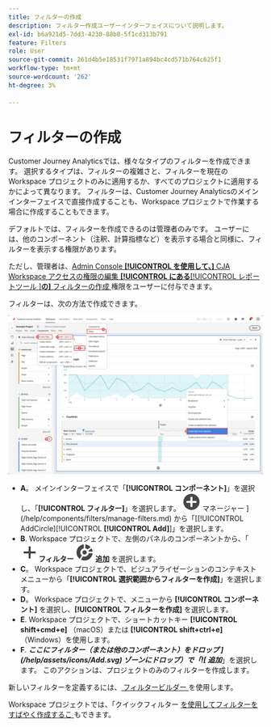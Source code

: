 ```yaml
---
title: フィルターの作成
description: フィルター作成ユーザーインターフェイスについて説明します。
exl-id: b6a921d5-7dd3-4230-88b8-5f1cd313b791
feature: Filters
role: User
source-git-commit: 261d4b5e18531f7971a894bc4cd571b764c625f1
workflow-type: tm+mt
source-wordcount: '262'
ht-degree: 3%

---
```


# フィルターの作成

Customer Journey Analyticsでは、様々なタイプのフィルターを作成できます。  選択するタイプは、フィルターの複雑さと、フィルターを現在のWorkspace プロジェクトのみに適用するか、すべてのプロジェクトに適用するかによって異なります。 フィルターは、Customer Journey Analyticsのメインインターフェイスで直接作成することも、Workspace プロジェクトで作業する場合に作成することもできます。

デフォルトでは、フィルターを作成できるのは管理者のみです。 ユーザーには、他のコンポーネント（注釈、計算指標など）を表示する場合と同様に、フィルターを表示する権限があります。

ただし、管理者は、[Admin Console **[!UICONTROL を使用して、]** CJA Workspace アクセスの権限の編集 **[!UICONTROL にある**[!UICONTROL  レポートツール ]**の]** フィルターの作成 ](/help/technotes/access-control.md#user-level-access) 権限をユーザーに付与できます。

フィルターは、次の方法で作成できます。

![ フィルターの作成方法 ](assets/create-filter.png)

* **A**。 メインインターフェイスで「**[!UICONTROL コンポーネント]**」を選択し、「**[!UICONTROL フィルター]**」を選択します。 ![ フィルター ](/help/assets/icons/AddCircle.svg) マネージャー ](/help/components/filters/manage-filters.md) から「[[!UICONTROL AddCircle][!UICONTROL **[!UICONTROL Add]**]」を選択します。
* **B**. Workspace プロジェクトで、左側のパネルのコンポーネントから、「![ セグメント ](/help/assets/icons/Add.svg)**フィルター ![ に ](/help/assets/icons/Segmentation.svg) 追加** を選択します。
* **C**。 Workspace プロジェクトで、ビジュアライゼーションのコンテキストメニューから「**[!UICONTROL 選択範囲からフィルターを作成]**」を選択します。
* **D**。 Workspace プロジェクトで、メニューから **[!UICONTROL コンポーネント]** を選択し、**[!UICONTROL フィルターを作成]** を選択します。
* **E**. Workspace プロジェクトで、ショートカットキー **[!UICONTROL shift+cmd+e]** （macOS）または **[!UICONTROL shift+ctrl+e]** （Windows）を使用します。
* **F**. ***ここにフィルター（または他のコンポーネント）をドロップ ](/help/assets/icons/Add.svg) ゾーンにドロップ）で「![ 追加***」を選択します。 このアクションは、プロジェクトのみのフィルターを作成します。

新しいフィルターを定義するには、[ フィルタービルダー ](/help/components/filters/filter-builder.md) を使用します。

Workspace プロジェクトでは、「クイックフィルター [ を使用してフィルターをすばやく作成するこ ](/help/components/filters/quick-filters.md) もできます。
